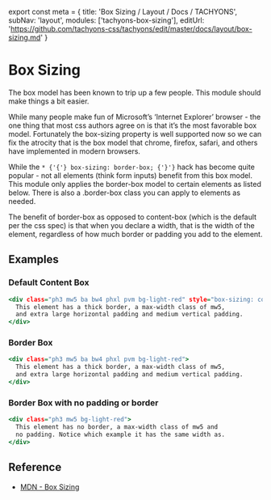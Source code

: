 export const meta = {
  title: 'Box Sizing / Layout / Docs / TACHYONS',
  subNav: 'layout',
  modules: ['tachyons-box-sizing'],
  editUrl: 'https://github.com/tachyons-css/tachyons/edit/master/docs/layout/box-sizing.md'
}

# Box Sizing

The box model has been known to trip up a few people. This module should make things a bit easier.

While many people make fun of Microsoft’s ‘Internet Explorer’ browser - the one thing that most css authors agree on is that it’s the most favorable box model. Fortunately the box-sizing property is well supported now so we can fix the atrocity that is the box model that chrome, firefox, safari, and others have implemented in modern browsers.

While the `* {'{'} box-sizing: border-box; {'}'}` hack has become quite popular - not all elements (think form inputs) benefit from this box model. This module only applies the border-box model to certain elements as listed below. There is also a .border-box class you can apply to elements as needed.

The benefit of border-box as opposed to content-box (which is the default per the css spec) is that when you declare a width, that is the width of the element, regardless of how much border or padding you add to the element.

## Examples

### Default Content Box

```.html
<div class="ph3 mw5 ba bw4 phxl pvm bg-light-red" style="box-sizing: content-box;">
  This element has a thick border, a max-width class of mw5,
  and extra large horizontal padding and medium vertical padding.
</div>
```

### Border Box

```.html
<div class="ph3 mw5 ba bw4 phxl pvm bg-light-red">
  This element has a thick border, a max-width class of mw5,
  and extra large horizontal padding and medium vertical padding.
</div>
```

### Border Box with no padding or border

```.html
<div class="ph3 mw5 bg-light-red">
  This element has no border, a max-width class of mw5 and
  no padding. Notice which example it has the same width as.
</div>
```

## Reference

* [MDN - Box Sizing](https://developer.mozilla.org/en-US/docs/Web/CSS/box-sizing)
